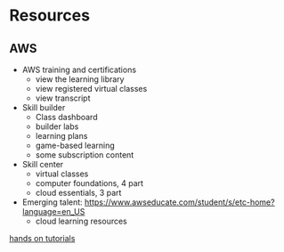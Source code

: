 # Resources

## AWS

- AWS training and certifications
	- view the learning library
	- view registered virtual classes
	- view transcript
- Skill builder
	- Class dashboard
	- builder labs
	- learning plans
	- game-based learning
	- some subscription content
- Skill center
	- virtual classes
	- computer foundations, 4 part
	- cloud essentials, 3 part
- Emerging talent: https://www.awseducate.com/student/s/etc-home?language=en_US
	- cloud learning resources

[hands on tutorials](https://aws.amazon.com/getting-started/hands-on/?awsf.getting-started-category=category%23compute&awsf.getting-started-content-type=content-type%23hands-on&getting-started-all.sort-by=item.additionalFields.content-latest-publish-date&getting-started-all.sort-order=desc)